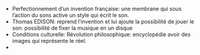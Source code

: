 - Perfectionnement d’un invention française: une membrane qui sous l’action du sons active un style qui écrit le son.
- Thomas EDISON: reprend l’invention et lui ajoute la possibilité de jouer le son: possibilité de fixer la musique en un disque
- Conditions culturelle: Révolution philosophique: encyclopédie avoir des images qui représente le réel.
-